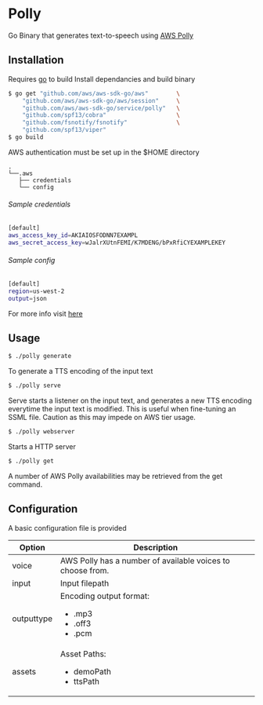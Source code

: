 # Polly

Go Binary that generates text-to-speech using [AWS Polly]


## Installation
Requires [go] to build
Install dependancies and build binary

```sh
$ go get "github.com/aws/aws-sdk-go/aws" 		\
	"github.com/aws/aws-sdk-go/aws/session" 	\
	"github.com/aws/aws-sdk-go/service/polly" 	\
	"github.com/spf13/cobra"					\
	"github.com/fsnotify/fsnotify"				\
	"github.com/spf13/viper"
$ go build
```

AWS authentication must be set up in the $HOME directory
```
.
└──.aws
   ├── credentials 
   └── config
```

###### Sample credentials
```sh
[default]
aws_access_key_id=AKIAIOSFODNN7EXAMPL
aws_secret_access_key=wJalrXUtnFEMI/K7MDENG/bPxRfiCYEXAMPLEKEY
```

###### Sample config
```sh
[default]
region=us-west-2
output=json
```

For more info visit [here]


## Usage

```sh
$ ./polly generate
```
To generate a TTS encoding of the input text

```sh
$ ./polly serve
```
Serve starts a listener on the input text, and generates a new TTS encoding everytime the input
text is modified.
This is useful when fine-tuning an SSML file.
Caution as this may impede on AWS tier usage.

```sh
$ ./polly webserver
```
Starts a HTTP server

```sh
$ ./polly get
```
A number of AWS Polly availabilities may be retrieved from the get command.

## Configuration

A basic configuration file is provided

| Option      | Description                                                              |
| ----------- | ------------------------------------------------------------------------ |
| voice       | AWS Polly has a number of available voices to choose from.               |
| input       | Input filepath                                                           |
| outputtype  | Encoding output format:<ul><li>.mp3</li><li>.off3</li><li>.pcm</li></ul> |
| assets      | Asset Paths:<ul><li>demoPath</li><li>ttsPath</li></ul>                   |


[AWS Polly]: https://aws.amazon.com/polly/
[go]: https://golang.org/
[here]: https://docs.aws.amazon.com/cli/latest/userguide/cli-config-files.html